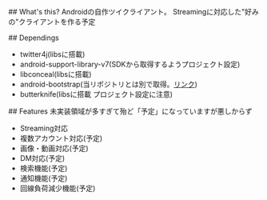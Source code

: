 ##<a name="1"> What's this?
Androidの自作ツイクライアント。
Streamingに対応した"好みの"クライアントを作る予定

##<a name="2"> Dependings
* twitter4j(libsに搭載)
* android-support-library-v7(SDKから取得するようプロジェクト設定)
* libconceal(libsに搭載)
* android-bootstrap(当リポジトリとは別で取得。[リンク](https://github.com/Bearded-Hen/Android-Bootstrap))
* butterknife(libsに搭載 プロジェクト設定に注意)

##<a name="3"> Features
未実装領域が多すぎて殆ど「予定」になっていますが悪しからず
* Streaming対応
* 複数アカウント対応(予定)
* 画像・動画対応(予定)
* DM対応(予定)
* 検索機能(予定)
* 通知機能(予定)
* 回線負荷減少機能(予定)

